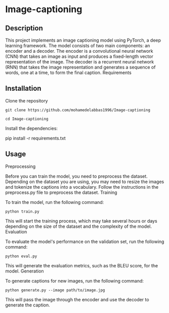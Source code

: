 # Image-captioning
## Description

This project implements an image captioning model using PyTorch, a deep learning framework. The model consists of two main components: an encoder and a decoder. The encoder is a convolutional neural network (CNN) that takes an image as input and produces a fixed-length vector representation of the image. The decoder is a recurrent neural network (RNN) that takes the image representation and generates a sequence of words, one at a time, to form the final caption.
Requirements


## Installation

Clone the repository

`git clone https://github.com/mohamedelabbas1996/Image-captioning`

`cd Image-captioning`

Install the dependencies:

pip install -r requirements.txt

## Usage
Preprocessing

Before you can train the model, you need to preprocess the dataset. Depending on the dataset you are using, you may need to resize the images and tokenize the captions into a vocabulary. Follow the instructions in the preprocess.py file to preprocess the dataset.
Training

To train the model, run the following command:

`python train.py`

This will start the training process, which may take several hours or days depending on the size of the dataset and the complexity of the model.
Evaluation

To evaluate the model's performance on the validation set, run the following command:

`python eval.py`

This will generate the evaluation metrics, such as the BLEU score, for the model.
Generation

To generate captions for new images, run the following command:

`python generate.py --image path/to/image.jpg`

This will pass the image through the encoder and use the decoder to generate the caption.
